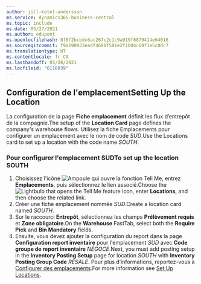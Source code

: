 ```yaml
---
author: jill-kotel-andersson
ms.service: dynamics365-business-central
ms.topic: include
ms.date: 05/27/2021
ms.author: edupont
ms.openlocfilehash: 0f8f2bcbdc6ac267c2c1c9a919f6879414e64016
ms.sourcegitcommit: f9a190933eadf4608f591e2f1b04c69f1e5c0dc7
ms.translationtype: HT
ms.contentlocale: fr-CA
ms.lasthandoff: 05/28/2021
ms.locfileid: "6116039"
---
```

## <a name="setting-up-the-location"></a><span data-ttu-id="443ac-101">Configuration de l'emplacement</span><span class="sxs-lookup"><span data-stu-id="443ac-101">Setting Up the Location</span></span>

<span data-ttu-id="443ac-102">La configuration de la page **Fiche emplacement** définit les flux d’entrepôt de la compagnie.</span><span class="sxs-lookup"><span data-stu-id="443ac-102">The setup of the **Location Card** page defines the company's warehouse flows.</span></span> <span data-ttu-id="443ac-103">Utilisez la fiche Emplacements pour configurer un emplacement avec le nom de code *SUD*.</span><span class="sxs-lookup"><span data-stu-id="443ac-103">Use the Locations card to set up a location with the code name *SOUTH*.</span></span>

### <a name="to-set-up-the-location-south"></a><span data-ttu-id="443ac-104">Pour configurer l'emplacement SUD</span><span class="sxs-lookup"><span data-stu-id="443ac-104">To set up the location SOUTH</span></span>

1. <span data-ttu-id="443ac-105">Choisissez l'icône ![Ampoule qui ouvre la fonction Tell Me](../media/ui-search/search_small.png "Dites-moi ce que vous voulez faire"), entrez **Emplacements**, puis sélectionnez le lien associé.</span><span class="sxs-lookup"><span data-stu-id="443ac-105">Choose the ![Lightbulb that opens the Tell Me feature](../media/ui-search/search_small.png "Tell me what you want to do") icon, enter **Locations**, and then choose the related link.</span></span>  
2. <span data-ttu-id="443ac-106">Créer une fiche emplacement nommée *SUD*.</span><span class="sxs-lookup"><span data-stu-id="443ac-106">Create a location card named *SOUTH*.</span></span>  
3. <span data-ttu-id="443ac-107">Sur le raccourci **Entrepôt**, sélectionnez les champs **Prélèvement requis** et **Zone obligatoire**.</span><span class="sxs-lookup"><span data-stu-id="443ac-107">On the **Warehouse** FastTab, select both the **Require Pick** and **Bin Mandatory** fields.</span></span>
4. <span data-ttu-id="443ac-108">Ensuite, vous devez ajouter la configuration du report dans la page **Configuration report inventaire** pour l'emplacement *SUD* avec **Code groupe de report inventaire** *NÉGOCE*.</span><span class="sxs-lookup"><span data-stu-id="443ac-108">Next, you must add posting setup in the **Inventory Posting Setup** page for location *SOUTH* with **Inventory Posting Group Code** *RESALE*.</span></span> <span data-ttu-id="443ac-109">Pour plus d’informations, reportez-vous à [Configurer des emplacements](../inventory-how-setup-locations.md).</span><span class="sxs-lookup"><span data-stu-id="443ac-109">For more information see [Set Up Locations](../inventory-how-setup-locations.md).</span></span>
